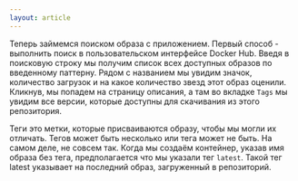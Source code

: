 ```yaml
---
layout: article
---
```

Теперь займемся поиском образа с приложением. Первый способ - выполнить поиск в пользовательском интерфейсе Docker Hub. Введя в поисковую строку мы получим список всех доступных образов по введенному паттерну. Рядом с названием мы увидим значок, количество загрузок и на какое количество звезд этот образ оценили. Кликнув, мы попадем на страницу описания, а там во вкладке `Tags` мы увидим все версии, которые доступны для скачивания из этого репозитория.

Теги это метки, которые присваиваются образу, чтобы мы могли их отличать. Тегов может быть несколько или тега может не быть. На самом деле, не совсем так. Когда мы создаём контейнер, указав имя образа без тега, предполагается что мы указали тег `latest`. Такой тег latest указывает на последний образ, загруженный в репозиторий.
